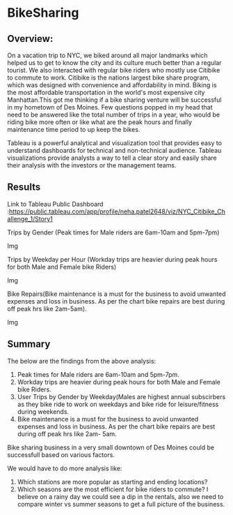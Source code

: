# BikeSharing

## Overview:

On a vacation trip to NYC, we biked around all major landmarks which helped us to get to know the city and its culture much better than a regular tourist. We also interacted with regular bike riders who mostly use Citibike to commute to work. Citibike is the nations largest bike share program, which was designed with convenience and affordability in mind. Biking is the most affordable transportation in the world's most expensive city Manhattan.This got me thinking if a bike sharing venture will be successful in my hometown of Des Moines. Few questions popped in my head that need to be answered like the total number of trips in a year, who would be riding bike more often or like what are the peak hours and finally maintenance time period to up keep the bikes.

Tableau is a powerful analytical and visualization tool that provides easy to understand dashboards for technical and non-technical audience. Tableau visualizations provide analysts a way to tell a clear story and easily share their analysis with the investors or the management teams.

## Results

Link to Tableau Public Dashboard :https://public.tableau.com/app/profile/neha.patel2648/viz/NYC_Citibike_Challenge_1/Story1

Trips by Gender (Peak times for Male riders are 6am-10am and 5pm-7pm)

Img

Trips by Weekday per Hour (Workday trips are heavier during peak hours for both Male and Female bike Riders)

Img

Bike Repairs(Bike maintenance is a must for the business to avoid unwanted expenses and loss in business. As per the chart bike repairs are best during off peak hrs like 2am-5am).

Img

## Summary

The below are the findings from the above analysis:

1. Peak times for Male riders are 6am-10am and 5pm-7pm.
2. Workday trips are heavier during peak hours for both Male and Female bike Riders.
3. User Trips by Gender by Weekday(Males are highest annual subscirbers as they bike ride to work on weekdays and bike ride for leisure/fitness during weekends.
4. Bike maintenance is a must for the business to avoid unwanted expenses and loss in business. As per the chart bike repairs are best during off peak hrs like 2am-     5am.

Bike sharing business in a very small downtown of Des Moines could be successfull based on various factors. 

We would have to do more analysis like:
1. Which stations are more popular as starting and ending locations?
2. Which seasons are the most efficient for bike riders to commute? I believe on a rainy day we could see a dip in the rentals, also we need to compare winter vs summer seasons to get a full picture of the business.